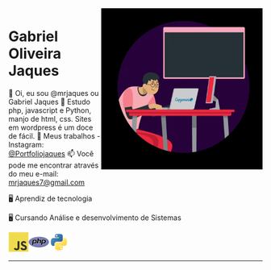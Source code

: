 <img src="giphy.gif" width="320px" align="right">

# Gabriel Oliveira Jaques
👋 Oi, eu sou @mrjaques ou Gabriel Jaques
💬 Estudo php, javascript e Python, manjo de html, css. Sites em wordpress é um doce de fácil.
🔭 Meus trabalhos - Instagram: [@Portfoliojaques](https://www.instagram.com/portfolio_jaques/) 
📫 Você pode me encontrar através do meu e-mail: mrjaques7@gmail.com

🖥 Aprendiz de tecnologia

🖥 Cursando Análise e desenvolvimento de Sistemas

<img src="https://github.com/devicons/devicon/blob/master/icons/javascript/javascript-original.svg" width="40px" align="left">
<img src="https://github.com/devicons/devicon/blob/master/icons/php/php-original.svg" width="40px" align="left">
<img src="https://github.com/devicons/devicon/blob/master/icons/python/python-original.svg" width="40px">

---









